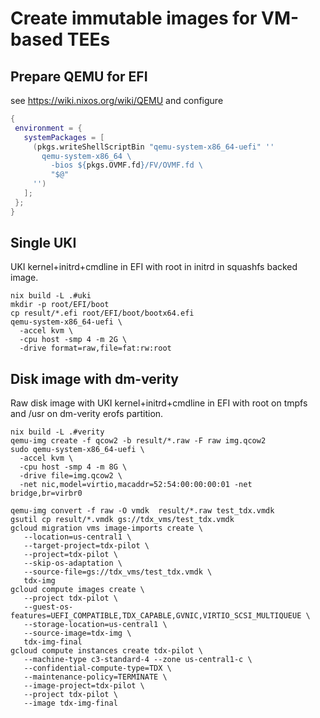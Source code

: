 # Create immutable images for VM-based TEEs

## Prepare QEMU for EFI

see https://wiki.nixos.org/wiki/QEMU and configure

```nix
{
 environment = {
   systemPackages = [
     (pkgs.writeShellScriptBin "qemu-system-x86_64-uefi" ''
       qemu-system-x86_64 \
         -bios ${pkgs.OVMF.fd}/FV/OVMF.fd \
         "$@"
     '')
   ];
 };
}
```

## Single UKI

UKI kernel+initrd+cmdline in EFI with root in initrd in squashfs backed image.

```shell
nix build -L .#uki
mkdir -p root/EFI/boot
cp result/*.efi root/EFI/boot/bootx64.efi
qemu-system-x86_64-uefi \
  -accel kvm \
  -cpu host -smp 4 -m 2G \
  -drive format=raw,file=fat:rw:root
```

## Disk image with dm-verity

Raw disk image with UKI kernel+initrd+cmdline in EFI with root on tmpfs and /usr on dm-verity erofs partition.

```shell
nix build -L .#verity
qemu-img create -f qcow2 -b result/*.raw -F raw img.qcow2
sudo qemu-system-x86_64-uefi \
  -accel kvm \
  -cpu host -smp 4 -m 8G \
  -drive file=img.qcow2 \
  -net nic,model=virtio,macaddr=52:54:00:00:00:01 -net bridge,br=virbr0
```


```shell
qemu-img convert -f raw -O vmdk  result/*.raw test_tdx.vmdk
gsutil cp result/*.vmdk gs://tdx_vms/test_tdx.vmdk
gcloud migration vms image-imports create \
   --location=us-central1 \
   --target-project=tdx-pilot \
   --project=tdx-pilot \
   --skip-os-adaptation \
   --source-file=gs://tdx_vms/test_tdx.vmdk \
   tdx-img 
gcloud compute images create \
   --project tdx-pilot \
   --guest-os-features=UEFI_COMPATIBLE,TDX_CAPABLE,GVNIC,VIRTIO_SCSI_MULTIQUEUE \
   --storage-location=us-central1 \
   --source-image=tdx-img \
   tdx-img-final 
gcloud compute instances create tdx-pilot \
   --machine-type c3-standard-4 --zone us-central1-c \
   --confidential-compute-type=TDX \
   --maintenance-policy=TERMINATE \
   --image-project=tdx-pilot \
   --project tdx-pilot \
   --image tdx-img-final
```
